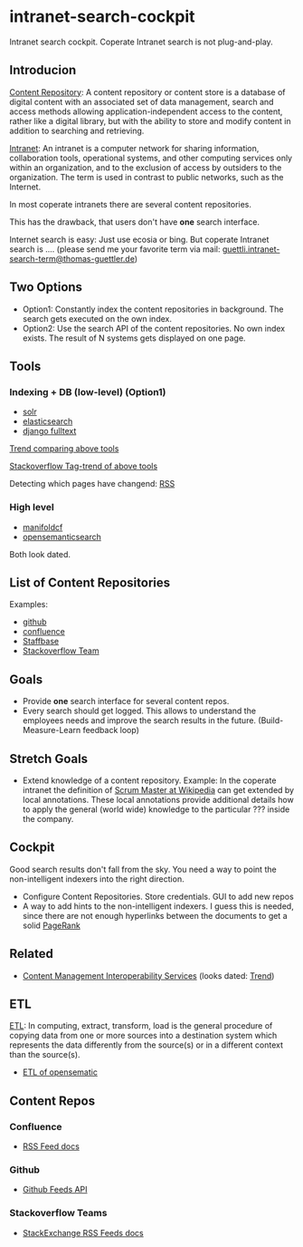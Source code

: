# intranet-search-cockpit

Intranet search cockpit. Coperate Intranet search is not plug-and-play.

## Introducion

[Content Repository](https://en.wikipedia.org/wiki/Content_repository): A content repository or content store is a database of digital content with an associated set of data management, search and access methods allowing application-independent access to the content, rather like a digital library, but with the ability to store and modify content in addition to searching and retrieving. 

[Intranet](https://en.wikipedia.org/wiki/Intranet): An intranet is a computer network for sharing information, collaboration tools, operational systems, and other computing services only within an organization, and to the exclusion of access by outsiders to the organization. The term is used in contrast to public networks, such as the Internet.


In most coperate intranets there are several content repositories.

This has the drawback, that users don't have **one** search interface.

Internet search is easy: Just use ecosia or bing. But coperate Intranet search is .... (please send me your favorite term via mail: guettli.intranet-search-term@thomas-guettler.de)

## Two Options

* Option1: Constantly index the content repositories in background. The search gets executed on the own index.
* Option2: Use the search API of the content repositories. No own index exists. The result of N systems gets displayed on one page.

## Tools

### Indexing + DB (low-level) (Option1)

* [solr](https://lucene.apache.org/solr/)
* [elasticsearch](https://www.elastic.co/de/elasticsearch/)
* [django fulltext](https://docs.djangoproject.com/en/3.0/ref/contrib/postgres/search/)

[Trend comparing above tools](https://trends.google.com/trends/explore?date=all&q=%2Fm%2F02qd9s1,%2Fm%2F0h64sgb)

[Stackoverflow Tag-trend of above tools](http://sotagtrends.com/?tags=solr+elasticsearch)

Detecting which pages have changend: [RSS](https://en.wikipedia.org/wiki/RSS)

### High level

* [manifoldcf](http://manifoldcf.apache.org/en_US/index.html#What+Is+Apache+ManifoldCF%3F)
* [opensemanticsearch](https://www.opensemanticsearch.org/)

Both look dated.

## List of Content Repositories

Examples:

* [github](//github.com)
* [confluence](//www.atlassian.com/software/confluence)
* [Staffbase](//staffbase.com)
* [Stackoverflow Team](https://stackoverflow.com/teams)

## Goals

* Provide **one** search interface for several content repos.
* Every search should get logged. This allows to understand the employees needs and improve the search results in the future. (Build-Measure-Learn feedback loop)

## Stretch Goals

* Extend knowledge of a content repository. Example: In the coperate intranet the definition of [Scrum Master at Wikipedia](https://en.wikipedia.org/wiki/Scrum_(software_development)#Scrum_master) can get extended by local annotations. These local annotations provide additional details how to apply the general (world wide) knowledge to the particular ??? inside the company.


## Cockpit

Good search results don't fall from the sky. You need a way to point the non-intelligent indexers into the right direction.

* Configure Content Repositories. Store credentials. GUI to add new repos
* A way to add hints to the non-intelligent indexers. I guess this is needed, since there are not enough hyperlinks between the documents to get a solid [PageRank](https://en.wikipedia.org/wiki/PageRank)

## Related

* [Content Management Interoperability Services](https://en.wikipedia.org/wiki/Content_Management_Interoperability_Services) (looks dated: [Trend](https://trends.google.com/trends/explore?date=all&q=%2Fm%2F04lgyys))

## ETL

[ETL](https://en.wikipedia.org/wiki/Extract,_transform,_load): In computing, extract, transform, load is the general procedure of copying data from one or more sources into a destination system which represents the data differently from the source(s) or in a different context than the source(s). 

* [ETL of opensematic](https://opensemanticsearch.org/dev/enhancer)

## Content Repos

### Confluence

* [RSS Feed docs](https://confluence.atlassian.com/confcloud/subscribe-to-pre-specified-rss-feeds-724765361.html)

### Github

* [Github Feeds API](https://developer.github.com/v3/activity/feeds/)

### Stackoverflow Teams

* [StackExchange RSS Feeds docs](https://meta.stackexchange.com/tags/rss/info)
